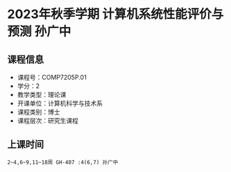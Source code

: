 # 2023年秋季学期 计算机系统性能评价与预测 孙广中






## 课程信息

- 课程号：COMP7205P.01
- 学分：2
- 教学类型：理论课
- 开课单位：计算机科学与技术系
- 课程类别：博士
- 课程层次：研究生课程

## 上课时间

```
2~4,6~9,11~18周 GH-407 :4(6,7) 孙广中
```

